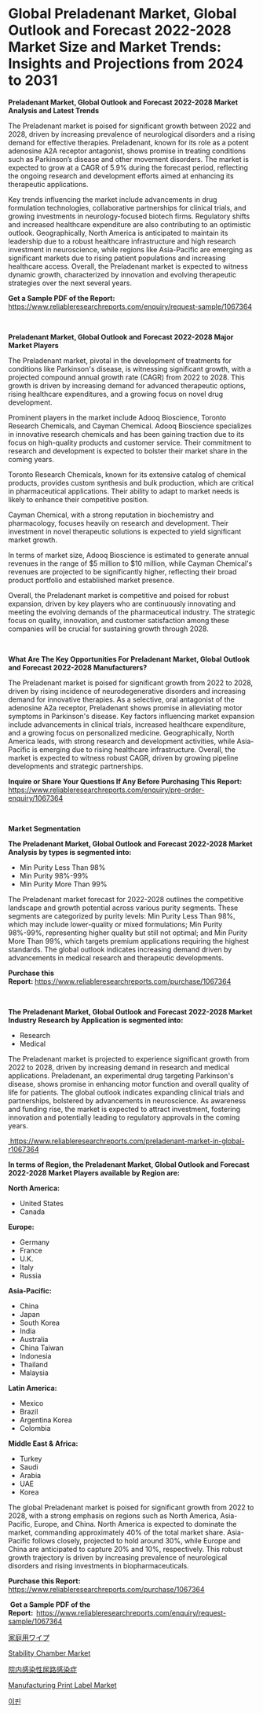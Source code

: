 <p><h1>Global Preladenant Market, Global Outlook and Forecast 2022-2028 Market Size and Market Trends: Insights and Projections from 2024 to 2031</h1></p><p><strong>Preladenant Market, Global Outlook and Forecast 2022-2028 Market Analysis and Latest Trends</strong></p>
<p><p>The Preladenant market is poised for significant growth between 2022 and 2028, driven by increasing prevalence of neurological disorders and a rising demand for effective therapies. Preladenant, known for its role as a potent adenosine A2A receptor antagonist, shows promise in treating conditions such as Parkinson’s disease and other movement disorders. The market is expected to grow at a CAGR of 5.9% during the forecast period, reflecting the ongoing research and development efforts aimed at enhancing its therapeutic applications.</p><p>Key trends influencing the market include advancements in drug formulation technologies, collaborative partnerships for clinical trials, and growing investments in neurology-focused biotech firms. Regulatory shifts and increased healthcare expenditure are also contributing to an optimistic outlook. Geographically, North America is anticipated to maintain its leadership due to a robust healthcare infrastructure and high research investment in neuroscience, while regions like Asia-Pacific are emerging as significant markets due to rising patient populations and increasing healthcare access. Overall, the Preladenant market is expected to witness dynamic growth, characterized by innovation and evolving therapeutic strategies over the next several years.</p></p>
<p><strong>Get a Sample PDF of the Report:&nbsp;</strong> <a href="https://www.reliableresearchreports.com/enquiry/request-sample/1067364">https://www.reliableresearchreports.com/enquiry/request-sample/1067364</a></p>
<p>&nbsp;</p>
<p><strong>Preladenant Market, Global Outlook and Forecast 2022-2028 Major Market Players</strong></p>
<p><p>The Preladenant market, pivotal in the development of treatments for conditions like Parkinson's disease, is witnessing significant growth, with a projected compound annual growth rate (CAGR) from 2022 to 2028. This growth is driven by increasing demand for advanced therapeutic options, rising healthcare expenditures, and a growing focus on novel drug development.</p><p>Prominent players in the market include Adooq Bioscience, Toronto Research Chemicals, and Cayman Chemical. Adooq Bioscience specializes in innovative research chemicals and has been gaining traction due to its focus on high-quality products and customer service. Their commitment to research and development is expected to bolster their market share in the coming years.</p><p>Toronto Research Chemicals, known for its extensive catalog of chemical products, provides custom synthesis and bulk production, which are critical in pharmaceutical applications. Their ability to adapt to market needs is likely to enhance their competitive position.</p><p>Cayman Chemical, with a strong reputation in biochemistry and pharmacology, focuses heavily on research and development. Their investment in novel therapeutic solutions is expected to yield significant market growth. </p><p>In terms of market size, Adooq Bioscience is estimated to generate annual revenues in the range of $5 million to $10 million, while Cayman Chemical's revenues are projected to be significantly higher, reflecting their broad product portfolio and established market presence. </p><p>Overall, the Preladenant market is competitive and poised for robust expansion, driven by key players who are continuously innovating and meeting the evolving demands of the pharmaceutical industry. The strategic focus on quality, innovation, and customer satisfaction among these companies will be crucial for sustaining growth through 2028.</p></p>
<p>&nbsp;</p>
<p><strong>What Are The Key Opportunities For Preladenant Market, Global Outlook and Forecast 2022-2028 Manufacturers?</strong></p>
<p><p>The Preladenant market is poised for significant growth from 2022 to 2028, driven by rising incidence of neurodegenerative disorders and increasing demand for innovative therapies. As a selective, oral antagonist of the adenosine A2a receptor, Preladenant shows promise in alleviating motor symptoms in Parkinson's disease. Key factors influencing market expansion include advancements in clinical trials, increased healthcare expenditure, and a growing focus on personalized medicine. Geographically, North America leads, with strong research and development activities, while Asia-Pacific is emerging due to rising healthcare infrastructure. Overall, the market is expected to witness robust CAGR, driven by growing pipeline developments and strategic partnerships.</p></p>
<p><strong>Inquire or Share Your Questions If Any Before Purchasing This Report:</strong> <a href="https://www.reliableresearchreports.com/enquiry/pre-order-enquiry/1067364">https://www.reliableresearchreports.com/enquiry/pre-order-enquiry/1067364</a></p>
<p>&nbsp;</p>
<p><strong>Market Segmentation</strong></p>
<p><strong>The Preladenant Market, Global Outlook and Forecast 2022-2028 Market Analysis by types is segmented into:</strong></p>
<p><ul><li>Min Purity Less Than 98%</li><li>Min Purity 98%-99%</li><li>Min Purity More Than 99%</li></ul></p>
<p><p>The Preladenant market forecast for 2022-2028 outlines the competitive landscape and growth potential across various purity segments. These segments are categorized by purity levels: Min Purity Less Than 98%, which may include lower-quality or mixed formulations; Min Purity 98%-99%, representing higher quality but still not optimal; and Min Purity More Than 99%, which targets premium applications requiring the highest standards. The global outlook indicates increasing demand driven by advancements in medical research and therapeutic developments.</p></p>
<p><strong>Purchase this Report:&nbsp;</strong><a href="https://www.reliableresearchreports.com/purchase/1067364">https://www.reliableresearchreports.com/purchase/1067364</a></p>
<p>&nbsp;</p>
<p><strong>The Preladenant Market, Global Outlook and Forecast 2022-2028 Market Industry Research by Application is segmented into:</strong></p>
<p><ul><li>Research</li><li>Medical</li></ul></p>
<p><p>The Preladenant market is projected to experience significant growth from 2022 to 2028, driven by increasing demand in research and medical applications. Preladenant, an experimental drug targeting Parkinson's disease, shows promise in enhancing motor function and overall quality of life for patients. The global outlook indicates expanding clinical trials and partnerships, bolstered by advancements in neuroscience. As awareness and funding rise, the market is expected to attract investment, fostering innovation and potentially leading to regulatory approvals in the coming years.</p></p>
<p><a href="https://www.reliableresearchreports.com/preladenant-market-in-global-r1067364">&nbsp;https://www.reliableresearchreports.com/preladenant-market-in-global-r1067364</a></p>
<p><strong>In terms of Region, the Preladenant Market, Global Outlook and Forecast 2022-2028 Market Players available by Region are:</strong></p>
<p>
    <p> <strong> North America: </strong>
        <ul>
            <li>United States</li>
            <li>Canada</li>
        </ul>
        </p> 
    <p> <strong> Europe: </strong>
        <ul>
            <li>Germany</li>
            <li>France</li>
            <li>U.K.</li>
            <li>Italy</li>
            <li>Russia</li>
        </ul>
        </p> 
    <p> <strong> Asia-Pacific: </strong>
        <ul>
            <li>China</li>
            <li>Japan</li>
            <li>South Korea</li>
            <li>India</li>
            <li>Australia</li>
            <li>China Taiwan</li>
            <li>Indonesia</li>
            <li>Thailand</li>
            <li>Malaysia</li>
        </ul>
        </p> 
    <p> <strong> Latin America: </strong>
        <ul>
            <li>Mexico</li>
            <li>Brazil</li>
            <li>Argentina Korea</li>
            <li>Colombia</li>
        </ul>
        </p> 
    <p> <strong> Middle East & Africa: </strong>
        <ul>
            <li>Turkey</li>
            <li>Saudi</li>
            <li>Arabia</li>
            <li>UAE</li>
            <li>Korea</li>
        </ul>
    </p>
    </p>
<p><p>The global Preladenant market is poised for significant growth from 2022 to 2028, with a strong emphasis on regions such as North America, Asia-Pacific, Europe, and China. North America is expected to dominate the market, commanding approximately 40% of the total market share. Asia-Pacific follows closely, projected to hold around 30%, while Europe and China are anticipated to capture 20% and 10%, respectively. This robust growth trajectory is driven by increasing prevalence of neurological disorders and rising investments in biopharmaceuticals.</p></p>
<p><strong>Purchase this Report: </strong><a href="https://www.reliableresearchreports.com/purchase/1067364">https://www.reliableresearchreports.com/purchase/1067364</a></p>
<p>&nbsp;<strong>Get a Sample PDF of the Report:&nbsp;&nbsp;</strong><a href="https://www.reliableresearchreports.com/enquiry/request-sample/1067364">https://www.reliableresearchreports.com/enquiry/request-sample/1067364</a></p>
<p><strong></strong></p>
<p><p><a href="https://medium.com/@durgin521/%E5%AE%B6%E5%BA%AD%E7%94%A8%E3%83%AF%E3%82%A4%E3%83%97%E5%B8%82%E5%A0%B4-2024%E5%B9%B4-2031%E5%B9%B4%E3%81%AE%E4%B8%96%E7%95%8C%E3%81%8A%E3%82%88%E3%81%B3%E5%9C%B0%E5%9F%9F%E5%88%86%E6%9E%90-d9155e250f40">家庭用ワイプ</a></p><p><a href="https://www.linkedin.com/pulse/stability-chamber-industry-forecast-market-shifts-strategic-dpwye?trackingId=RCY0JcdgSbedmExwoo0vWw%3D%3D">Stability Chamber Market</a></p><p><a href="https://medium.com/@durgin521/%E7%97%85%E9%99%A2%E5%8F%96%E5%BE%97%E5%B0%BF%E8%B7%AF%E6%84%9F%E6%9F%93%E5%B8%82%E5%A0%B4%E3%83%AC%E3%83%9D%E3%83%BC%E3%83%88-%E8%A3%BD%E5%93%81%E3%82%BF%E3%82%A4%E3%83%97%E5%88%A5-%E5%BE%AE%E7%94%9F%E7%89%A9%E6%A4%9C%E6%9F%BB%E6%A9%9F%E5%99%A8-%E8%A9%A6%E8%96%AC%E3%81%8A%E3%82%88%E3%81%B3%E6%B6%88%E8%80%97%E5%93%81-%E6%84%9F%E6%9F%93%E4%BA%88%E9%98%B2%E3%81%8A%E3%82%88%E3%81%B3%E7%9B%A3%E8%A6%96%E3%82%BD%E3%83%95%E3%83%88%E3%82%A6%E3%82%A7%E3%82%A2-%E6%9C%80%E7%B5%82%E7%94%A8%E9%80%94%E5%88%A5-%E7%96%BE%E7%97%85%E6%A4%9C%E6%9F%BB-%E8%96%AC%E5%89%A4%E8%80%90%E6%80%A7%E6%A4%9C%E6%9F%BB-%E5%9C%B0%E5%9F%9F%E5%88%A5-2024-2031-47b21698488d">院内感染性尿路感染症</a></p><p><a href="https://issuu.com/reportprime-2/docs/manufacturing-print-label-market-si_a6956ecc1ca5a1">Manufacturing Print Label Market</a></p><p><a href="https://medium.com/@eiehrdy77/ipin-%EC%8B%9C%EC%9E%A5-%EA%B7%9C%EB%AA%A8-%EC%9C%A0%ED%98%95%EB%B3%84-%ED%95%98%EB%93%9C%EC%9B%A8%EC%96%B4-%EC%86%8C%ED%94%84%ED%8A%B8%EC%9B%A8%EC%96%B4-%EC%84%9C%EB%B9%84%EC%8A%A4-%EC%A0%9C%ED%92%88%EB%B3%84-%EC%86%8C%EB%A7%A4-%EC%9D%98%EB%A3%8C-%EC%A0%9C%EC%A1%B0-%EA%B8%B0%ED%83%80-%EA%B8%80%EB%A1%9C%EB%B2%8C-%EC%82%B0%EC%97%85-%EB%B6%84%EC%84%9D-%EC%A0%90%EC%9C%A0%EC%9C%A8-%EC%84%B1%EC%9E%A5-%ED%8A%B8%EB%A0%8C%EB%93%9C-%EB%B0%8F-2024%EB%85%84%EB%B6%80%ED%84%B0-2031%EB%85%84%EA%B9%8C%EC%A7%80%EC%9D%98-01d859bf7d59">이핀</a></p></p>
